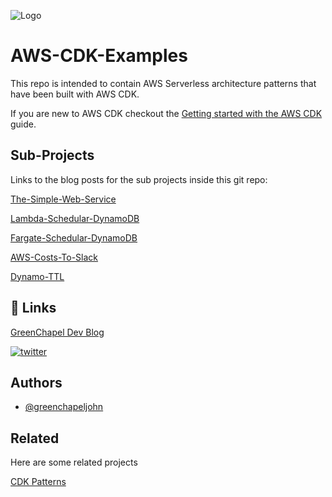 
![Logo](https://greenchapeldev.files.wordpress.com/2021/08/cropped-cropped-cropped-greenchapeldev-logos_black-1.png)


# AWS-CDK-Examples

This repo is intended to contain AWS Serverless architecture patterns that have been built with AWS CDK.

If you are new to AWS CDK checkout the 
[Getting started with the AWS CDK](https://docs.aws.amazon.com/cdk/v2/guide/getting_started.html)
guide.

## Sub-Projects
Links to the blog posts for the sub projects inside this git repo:

[The-Simple-Web-Service](https://greenchapel.dev/2022/08/30/the-simple-web-service)

[Lambda-Schedular-DynamoDB](https://greenchapel.dev/2022/08/19/aws-cdk-lambda-scheduler-write-to-dynamodb/)

[Fargate-Schedular-DynamoDB](https://greenchapel.dev/2022/02/18/aws-cdk-fargate-schedular-write-to-dynamodb/)

[AWS-Costs-To-Slack](https://greenchapel.dev/2022/08/23/aws-cdk-costs-to-slack/)

[Dynamo-TTL](https://greenchapel.dev/2022/08/28/catch-dynamodb-ttl-delete-item-event/)


## 🔗 Links
[GreenChapel Dev Blog](https://greenchapel.dev)

[![twitter](https://img.shields.io/badge/twitter-1DA1F2?style=for-the-badge&logo=twitter&logoColor=white)](https://twitter.com/JohnGreenDev)


## Authors

- [@greenchapeljohn](https://github.com/greenchapeljohn)


## Related

Here are some related projects

[CDK Patterns](https://github.com/cdk-patterns/serverless)

